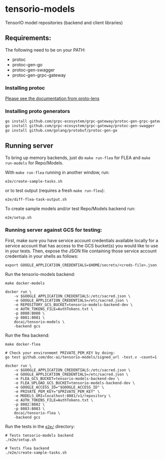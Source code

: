 # tensorio-models
TensorIO model repositories (backend and client libraries)

## Requirements:

The following need to be on your PATH:

* protoc
* protoc-gen-go
* protoc-gen-swagger
* protoc-gen-grpc-gateway

### Installing protoc

[Please see the documentation from proto-lens](https://google.github.io/proto-lens/installing-protoc.html)

### Installing proto generators

```sh
go install github.com/grpc-ecosystem/grpc-gateway/protoc-gen-grpc-gateway
go install github.com/grpc-ecosystem/grpc-gateway/protoc-gen-swagger
go install github.com/golang/protobuf/protoc-gen-go
```

## Running server

To bring up memory backends, just do `make run-flea` for FLEA and `make run-models` for Repo/Models.

With `make run-flea` running in another window, run:
```
e2e/create-sample-tasks.sh
```
or to test output (requires a fresh `make run-flea`):
```
e2e/diff-flea-task-output.sh
```

To create sample models and/or test Repo/Models backend run:
```
e2e/setup.sh
```

### Running server against GCS for testing:

First, make sure you have service account credentials available locally for a service account that
has access to the GCS bucket(s) you would like to use in your tests. Then, expose the JSON file
containing those service account credentials in your shells as follows:
```
export GOOGLE_APPLICATION_CREDENTIALS=$HOME/secrets/<creds-file>.json
```

Run the tensorio-models backend:
```
make docker-models

docker run \
    -v $GOOGLE_APPLICATION_CREDENTIALS:/etc/sacred.json \
    -e GOOGLE_APPLICATION_CREDENTIALS=/etc/sacred.json \
    -e REPOSITORY_GCS_BUCKET=tensorio-models-backend-dev \
    -e AUTH_TOKENS_FILE=AuthTokens.txt \
    -p 8080:8080 \
    -p 8081:8081 \
    docai/tensorio-models \
    -backend gcs
```

Run the flea backend:
```
make docker-flea

# Check your environmemt PRIVATE_PEM_KEY by doing:
go test github.com/doc-ai/tensorio-models/signed_url -test.v -count=1

docker run \
    -v $GOOGLE_APPLICATION_CREDENTIALS:/etc/sacred.json \
    -e GOOGLE_APPLICATION_CREDENTIALS=/etc/sacred.json \
    -e FLEA_GCS_BUCKET=tensorio-models-backend-dev \
    -e FLEA_UPLOAD_GCS_BUCKET=tensorio-models-backend-dev \
    -e GOOGLE_ACCESS_ID="$GOOGLE_ACCESS_ID" \
    -e PRIVATE_PEM_KEY="$PRIVATE_PEM_KEY" \
    -e MODELS_URI=localhost:8081/v1/repository \
    -e AUTH_TOKENS_FILE=AuthTokens.txt \
    -p 8082:8082 \
    -p 8083:8083 \
    docai/tensorio-flea \
    -backend gcs
```

Run the tests in the [`e2e/`](./e2e/) directory:

```
# Tests tensorio-models backend
./e2e/setup.sh
```

```
# Tests flea backend
./e2e/create-sample-tasks.sh
```
